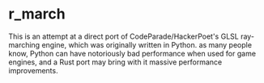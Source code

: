 # r_march

This is an attempt at a direct port of CodeParade/HackerPoet's GLSL ray-marching engine, which was originally written in Python. as many people know, Python can have notoriously bad performance when used for game engines, and a Rust port may bring with it massive performance improvements.
